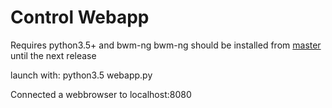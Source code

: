 # Control Webapp

Requires python3.5+ and bwm-ng
bwm-ng should be installed from [master][1] until the next release

launch with:
    python3.5 webapp.py

Connected a webbrowser to
	localhost:8080

[1]: https://github.com/vgropp/bwm-ng
